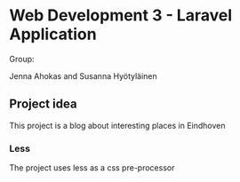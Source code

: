 # Web Development 3 - Laravel Application

Group:

Jenna Ahokas and Susanna Hyötyläinen

## Project idea

This project is a blog about interesting places in Eindhoven

### Less

The project uses less as a css pre-processor 
